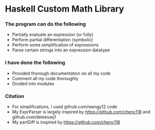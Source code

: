 # Haskell Custom Math Library

### The program can do the following
- Partially evaluate an expression (or fully)
- Perform partial differentiation (symbolic)
- Perform some simplification of expressions
- Parse certain strings into an expression datatype

### I have done the following
- Provided thorough documentation on all my code
- Comment all my code thoroughly
- Divided into modules

### Citation
- For simplifications, I used github.com/wengy12 code
- My ExprParser is largely inspired by https://github.com/chenc118 and github.com/deleeuwj1
- My partDiff is inspired by https://github.com/chenc118

